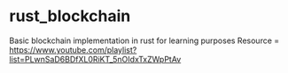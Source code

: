 # rust_blockchain
Basic blockchain implementation in rust for learning purposes
Resource = https://www.youtube.com/playlist?list=PLwnSaD6BDfXL0RiKT_5nOIdxTxZWpPtAv
